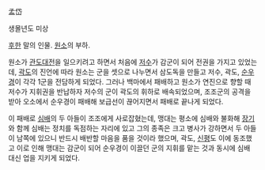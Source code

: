 孟岱

생몰년도 미상

[후한](%ED%9B%84%ED%95%9C.md) 말의 인물.
[원소](%EC%9B%90%EC%86%8C%28%EC%82%BC%EA%B5%AD%EC%A7%80%29.md)의 부하.

원소가 [관도대전](%EA%B4%80%EB%8F%84%EB%8C%80%EC%A0%84.md)을 일으키려고 하면서 처음에
[저수](%EC%A0%80%EC%88%98.md)가 감군이 되어 전권을 가지고 있었는데,
[곽도](%EA%B3%BD%EB%8F%84.md)의 진언에 따라 원소는 군을 셋으로 나누면서 삼도독을 만들고 저수, 곽도,
[순우경](%EC%88%9C%EC%9A%B0%EA%B2%BD.md)이 각각 1군을 전담하게 되었다. 그러나 백마에서 패배하고 원소가
연진으로 향할 때 저수가 지휘권을 반납하자 저수의 군이 곽도의 휘하로 배속되었으며, 조조군의 공격을 받아 오소에서 순우경이 패배해 보급선이
끊어지면서 패배로 끝나게 되었다.

이 패배로 [심배](%EC%8B%AC%EB%B0%B0.md)의 두 아들이 조조에게 사로잡혔는데, 맹대는 평소에 심배와 불화해
[장기](%EC%9E%A5%EA%B8%B0%28%EC%82%BC%EA%B5%AD%EC%A7%80%29#s-1.md)와 함께 심배는
정치를 독점하는 자리에 있고 그의 종족은 크고 병사가 강하면서 두 아들이 남쪽에 있으니 반드시 배반할 마음을 품을 것이라 했으며, 곽도,
[신평](%EC%8B%A0%ED%8F%89#s-1.md)도 이에 동조했고 이로 인해 맹대는 감군이 되어 순우경이 이끌던 군의 지휘를
맡는 것과 동시에 심배 대신 업을 지키게 되었다.

